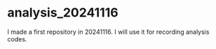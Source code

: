 # analysis_20241116
I made a first repository in 20241116. I will use it for recording analysis codes.
